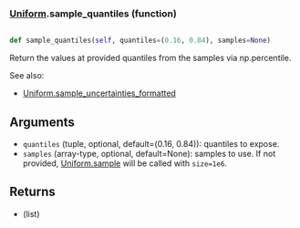 ### [Uniform](Uniform.md).sample_quantiles (function)


```py

def sample_quantiles(self, quantiles=(0.16, 0.84), samples=None)

```



Return the values at provided quantiles from the samples via np.percentile.

See also:
* [Uniform.sample_uncertainties_formatted](Uniform.sample_uncertainties_formatted.md)

Arguments
-----------
* `quantiles` (tuple, optional, default=(0.16, 0.84)): quantiles
    to expose.
* `samples` (array-type, optional, default=None): samples to use.  If
    not provided, [Uniform.sample](Uniform.sample.md) will be called with `size=1e6`.

Returns
------------
* (list)

